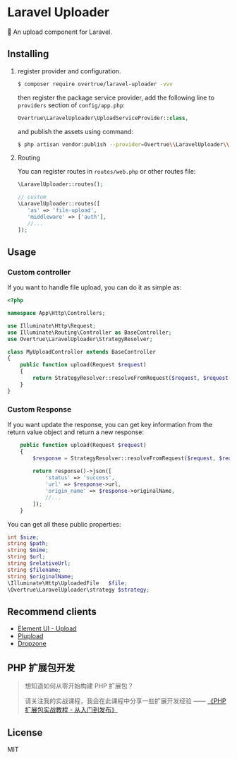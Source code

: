 # Laravel Uploader

:palm_tree: An upload component for Laravel.

## Installing

1. register provider and configuration.
    ```sh
    $ composer require overtrue/laravel-uploader -vvv
    ```

    then register the package service provider, add the following line to `providers` section of `config/app.php`:


    ```php
    Overtrue\LaravelUploader\UploadServiceProvider::class,
    ```

    and publish the assets using command:

    ```sh
    $ php artisan vendor:publish --provider=Overtrue\\LaravelUploader\\UploadServiceProvider
    ```

2. Routing

    You can register routes in `routes/web.php` or other routes file:

    ```php
    \LaravelUploader::routes();
    
    // custom
    \LaravelUploader::routes([
       'as' => 'file-upload', 
       'middleware' => ['auth'],
       //...
    ]); 
    ```

## Usage

### Custom controller

If you want to handle file upload, you can do it as simple as:

```php
<?php

namespace App\Http\Controllers;

use Illuminate\Http\Request;
use Illuminate\Routing\Controller as BaseController;
use Overtrue\LaravelUploader\StrategyResolver;

class MyUploadController extends BaseController
{
    public function upload(Request $request)
    {
        return StrategyResolver::resolveFromRequest($request, $request->get('strategy', 'default'))->upload();
    }
}
``` 

### Custom Response

If you want update the response, you can get key information from the return value object and return a new response:

```php
    public function upload(Request $request)
    {
        $response = StrategyResolver::resolveFromRequest($request, $request->get('strategy', 'default'))->upload();
        
        return response()->json([
            'status' => 'success',
            'url' => $response->url,
            'origin_name' => $response->originalName,
            //...
        ]);
    }
```

You can get all these public properties:

```php
int $size;
string $path;
string $mime;
string $url;
string $relativeUrl;
string $filename;
string $originalName;
\Illuminate\Http\UploadedFile   $file;
\Overtrue\LaravelUploader\strategy $strategy;
```

## Recommend clients

- [Element UI - Upload](https://element.eleme.cn/#/zh-CN/component/upload)
- [Plupload](https://www.plupload.com/)
- [Dropzone](https://www.dropzonejs.com/)

## PHP 扩展包开发

> 想知道如何从零开始构建 PHP 扩展包？
>
> 请关注我的实战课程，我会在此课程中分享一些扩展开发经验 —— [《PHP 扩展包实战教程 - 从入门到发布》](https://learnku.com/courses/creating-package)

## License

MIT
